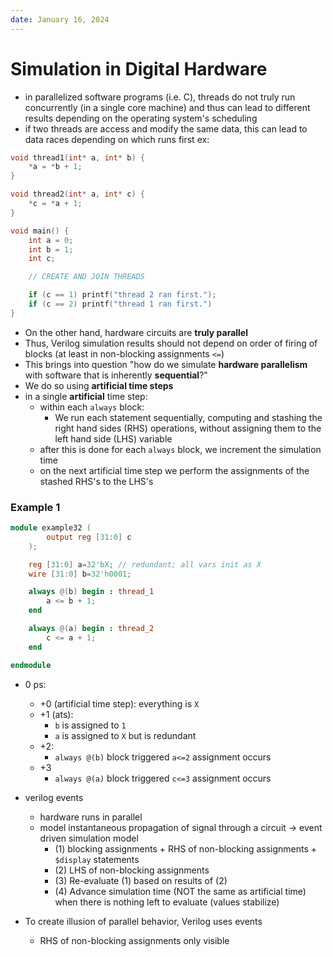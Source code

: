 ```yaml
---
date: January 16, 2024
---
```


# Simulation in Digital Hardware

- in parallelized software programs (i.e. C), threads do not truly run concurrently (in a single core machine) and thus can lead to different results depending on the operating system's scheduling
- if two threads are access and modify the same data, this can lead to data races depending on which runs first ex:
```c
void thread1(int* a, int* b) {
	*a = *b + 1;
}

void thread2(int* a, int* c) {
	*c = *a + 1;
}

void main() {
	int a = 0;
	int b = 1;
	int c;

	// CREATE AND JOIN THREADS

	if (c == 1) printf("thread 2 ran first.");
	if (c == 2) printf("thread 1 ran first.")
}
```

- On the other hand, hardware circuits are __truly parallel__
- Thus, Verilog simulation results should not depend on order of firing of blocks (at least in non-blocking assignments `<=`)
- This brings into question "how do we simulate __hardware parallelism__ with software that is inherently __sequential__?"
- We do so using __artificial time steps__
- in a single __artificial__ time step:
	- within each `always` block:
		- We run each statement sequentially, computing and stashing the right hand sides (RHS) operations, without assigning them to the left hand side (LHS) variable
	- after this is done for each `always` block, we increment the simulation time
	- on the next artificial time step we perform the assignments of the stashed RHS's to the LHS's

### Example 1

```verilog
module example32 (
		output reg [31:0] c
	);

	reg [31:0] a=32'bX; // redundant; all vars init as X 
	wire [31:0] b=32'h0001;

	always @(b) begin : thread_1
		a <= b + 1;
	end

	always @(a) begin : thread_2
		c <= a + 1;
	end

endmodule
```

- 0 ps: 
	- +0 (artificial time step): everything is `X`
	- +1 (ats):
		- `b` is assigned to `1`
		- `a` is assigned to `X` but is redundant
	- +2:
		- `always @(b)` block triggered `a<=2` assignment occurs
	- +3 
		- `always @(a)` block triggered `c<=3` assignment occurs


- verilog events
	- hardware runs in parallel
	- model instantaneous propagation of signal through a circuit -> event driven simulation model
		- (1) blocking assignments + RHS of non-blocking assignments + `$display` statements 
		- (2) LHS of non-blocking assignments
		- (3) Re-evaluate (1) based on results of (2)
		- (4) Advance simulation time (NOT the same as artificial time) when there is nothing left to evaluate (values stabilize)
- To create illusion of parallel behavior, Verilog uses events
	- RHS of non-blocking assignments only visible
